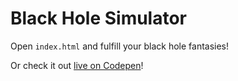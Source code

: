 # Black Hole Simulator

Open `index.html` and fulfill your black hole fantasies!

Or check it out [live on Codepen](https://codepen.io/gmoe/pen/xeKvEj?editors=0110)!
